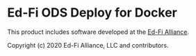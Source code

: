# Ed-Fi ODS Deploy for Docker

This product includes software developed at the [Ed-Fi
Alliance](https://www.ed-fi.org).

Copyright (c) 2020 Ed-Fi Alliance, LLC and contributors.
